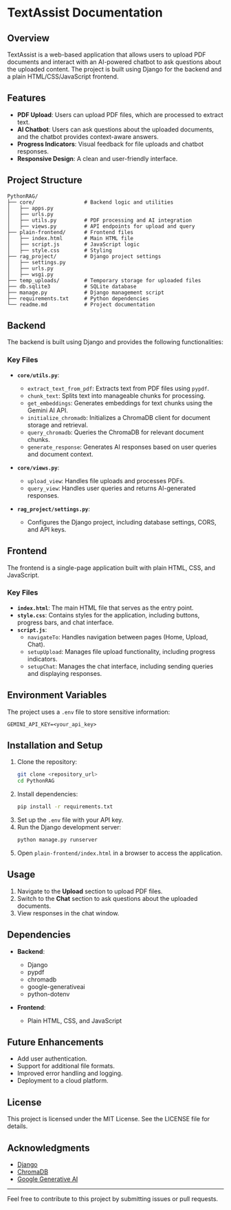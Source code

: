 # TextAssist Documentation

## Overview
TextAssist is a web-based application that allows users to upload PDF documents and interact with an AI-powered chatbot to ask questions about the uploaded content. The project is built using Django for the backend and a plain HTML/CSS/JavaScript frontend.

## Features
- **PDF Upload**: Users can upload PDF files, which are processed to extract text.
- **AI Chatbot**: Users can ask questions about the uploaded documents, and the chatbot provides context-aware answers.
- **Progress Indicators**: Visual feedback for file uploads and chatbot responses.
- **Responsive Design**: A clean and user-friendly interface.

## Project Structure
```
PythonRAG/
├── core/                # Backend logic and utilities
│   ├── apps.py
│   ├── urls.py
│   ├── utils.py         # PDF processing and AI integration
│   ├── views.py         # API endpoints for upload and query
├── plain-frontend/      # Frontend files
│   ├── index.html       # Main HTML file
│   ├── script.js        # JavaScript logic
│   ├── style.css        # Styling
├── rag_project/         # Django project settings
│   ├── settings.py
│   ├── urls.py
│   ├── wsgi.py
├── temp_uploads/        # Temporary storage for uploaded files
├── db.sqlite3           # SQLite database
├── manage.py            # Django management script
├── requirements.txt     # Python dependencies
└── readme.md            # Project documentation
```

## Backend
The backend is built using Django and provides the following functionalities:

### Key Files
- **`core/utils.py`**:
  - `extract_text_from_pdf`: Extracts text from PDF files using `pypdf`.
  - `chunk_text`: Splits text into manageable chunks for processing.
  - `get_embeddings`: Generates embeddings for text chunks using the Gemini AI API.
  - `initialize_chromadb`: Initializes a ChromaDB client for document storage and retrieval.
  - `query_chromadb`: Queries the ChromaDB for relevant document chunks.
  - `generate_response`: Generates AI responses based on user queries and document context.

- **`core/views.py`**:
  - `upload_view`: Handles file uploads and processes PDFs.
  - `query_view`: Handles user queries and returns AI-generated responses.

- **`rag_project/settings.py`**:
  - Configures the Django project, including database settings, CORS, and API keys.

## Frontend
The frontend is a single-page application built with plain HTML, CSS, and JavaScript.

### Key Files
- **`index.html`**: The main HTML file that serves as the entry point.
- **`style.css`**: Contains styles for the application, including buttons, progress bars, and chat interface.
- **`script.js`**:
  - `navigateTo`: Handles navigation between pages (Home, Upload, Chat).
  - `setupUpload`: Manages file upload functionality, including progress indicators.
  - `setupChat`: Manages the chat interface, including sending queries and displaying responses.

## Environment Variables
The project uses a `.env` file to store sensitive information:
```
GEMINI_API_KEY=<your_api_key>
```

## Installation and Setup
1. Clone the repository:
   ```bash
   git clone <repository_url>
   cd PythonRAG
   ```
2. Install dependencies:
   ```bash
   pip install -r requirements.txt
   ```
3. Set up the `.env` file with your API key.
4. Run the Django development server:
   ```bash
   python manage.py runserver
   ```
5. Open `plain-frontend/index.html` in a browser to access the application.

## Usage
1. Navigate to the **Upload** section to upload PDF files.
2. Switch to the **Chat** section to ask questions about the uploaded documents.
3. View responses in the chat window.

## Dependencies
- **Backend**:
  - Django
  - pypdf
  - chromadb
  - google-generativeai
  - python-dotenv

- **Frontend**:
  - Plain HTML, CSS, and JavaScript

## Future Enhancements
- Add user authentication.
- Support for additional file formats.
- Improved error handling and logging.
- Deployment to a cloud platform.

## License
This project is licensed under the MIT License. See the LICENSE file for details.

## Acknowledgments
- [Django](https://www.djangoproject.com/)
- [ChromaDB](https://www.trychroma.com/)
- [Google Generative AI](https://ai.google/tools/)

---
Feel free to contribute to this project by submitting issues or pull requests.